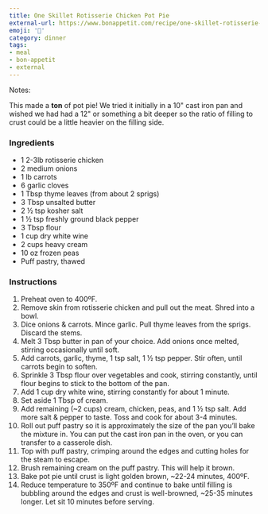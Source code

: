 ```yaml
---
title: One Skillet Rotisserie Chicken Pot Pie
external-url: https://www.bonappetit.com/recipe/one-skillet-rotisserie-chicken-pot-pie
emoji: '🥧'
category: dinner
tags:
- meal
- bon-appetit
- external
---
```


Notes:

This made a **ton** of pot pie! We tried it initially in a 10" cast iron pan and wished we had had a 12" or something a bit deeper so the ratio of filling to crust could be a little heavier on the filling side.


### Ingredients

- 1 2-3lb rotisserie chicken
- 2 medium onions
- 1 lb carrots
- 6 garlic cloves
- 1 Tbsp thyme leaves (from about 2 sprigs)
- 3 Tbsp unsalted butter
- 2 ½ tsp kosher salt
- 1 ½ tsp freshly ground black pepper
- 3 Tbsp flour
- 1 cup dry white wine
- 2 cups heavy cream
- 10 oz frozen peas
- Puff pastry, thawed

### Instructions

1. Preheat oven to 400ºF.
2. Remove skin from rotisserie chicken and pull out the meat. Shred into a bowl.
3. Dice onions & carrots. Mince garlic. Pull thyme leaves from the sprigs. Discard the stems.
4. Melt 3 Tbsp butter in pan of your choice. Add onions once melted, stirring occasionally until soft.
5. Add carrots, garlic, thyme, 1 tsp salt, 1 ½ tsp pepper. Stir often, until carrots begin to soften.
6. Sprinkle 3 Tbsp flour over vegetables and cook, stirring constantly, until flour begins to stick to the bottom of the pan.
7. Add 1 cup dry white wine, stirring constantly for about 1 minute.
8. Set aside 1 Tbsp of cream.
9. Add remaining (~2 cups) cream, chicken, peas, and 1 ½ tsp salt. Add more salt & pepper to taste. Toss and cook for about 3-4 minutes.
10. Roll out puff pastry so it is approximately the size of the pan you’ll bake the mixture in. You can put the cast iron pan in the oven, or you can transfer to a casserole dish.
11. Top with puff pastry, crimping around the edges and cutting holes for the steam to escape.
12. Brush remaining cream on the puff pastry. This will help it brown.
13. Bake pot pie until crust is light golden brown, ~22-24 minutes, 400ºF.
14. Reduce temperature to 350ºF and continue to bake until filling is bubbling around the edges and crust is well-browned, ~25-35 minutes longer. Let sit 10 minutes before serving.
